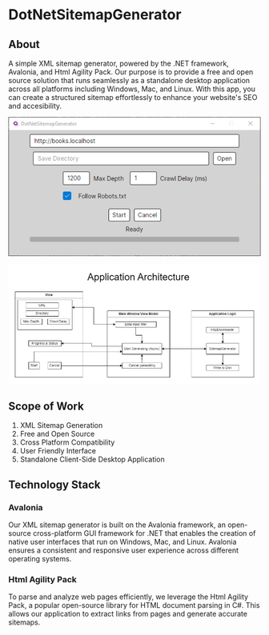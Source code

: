 # DotNetSitemapGenerator
## About
A simple XML sitemap generator, powered by the .NET framework, Avalonia, and Html Agility Pack. Our purpose is to provide a free and open source solution that runs seamlessly as a standalone desktop application across all platforms including Windows, Mac, and Linux. With this app, you can create a structured sitemap effortlessly to enhance your website's SEO and accesibility.

![Screenshot of the app](https://raw.githubusercontent.com/basicn86/DotNetSitemapGenerator/master/screenshot.png)

![Application Architecture](https://raw.githubusercontent.com/basicn86/DotNetSitemapGenerator/master/architecture.png)
## Scope of Work
1. XML Sitemap Generation
2. Free and Open Source
3. Cross Platform Compatibility
4. User Friendly Interface
5. Standalone Client-Side Desktop Application
## Technology Stack
### Avalonia
Our XML sitemap generator is built on the Avalonia framework, an open-source cross-platform GUI framework for .NET that enables the creation of native user interfaces that run on Windows, Mac, and Linux. Avalonia ensures a consistent and responsive user experience across different operating systems.
### Html Agility Pack
To parse and analyze web pages efficiently, we leverage the Html Agility Pack, a popular open-source library for HTML document parsing in C#. This allows our application to extract links from pages and generate accurate sitemaps.
